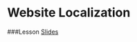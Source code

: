 Website Localization
============================

###Lesson 
[Slides](http://slides.com/miis-l10n-ns/deck-1-2-3)
